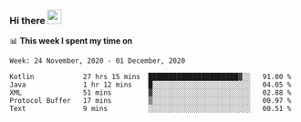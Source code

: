 ### Hi there <a href="https://www.gautamkrishnar.com/"><img src="https://media.giphy.com/media/hvRJCLFzcasrR4ia7z/giphy.gif" width="25px"></a>

📊 **This week I spent my time on**

<!--START_SECTION:waka-->
```text
Week: 24 November, 2020 - 01 December, 2020

Kotlin            27 hrs 15 mins  ██████████████████████▓░░   91.00 % 
Java              1 hr 12 mins    █░░░░░░░░░░░░░░░░░░░░░░░░   04.05 % 
XML               51 mins         ▓░░░░░░░░░░░░░░░░░░░░░░░░   02.88 % 
Protocol Buffer   17 mins         ▒░░░░░░░░░░░░░░░░░░░░░░░░   00.97 % 
Text              9 mins          ░░░░░░░░░░░░░░░░░░░░░░░░░   00.51 % 
```
<!--END_SECTION:waka-->
